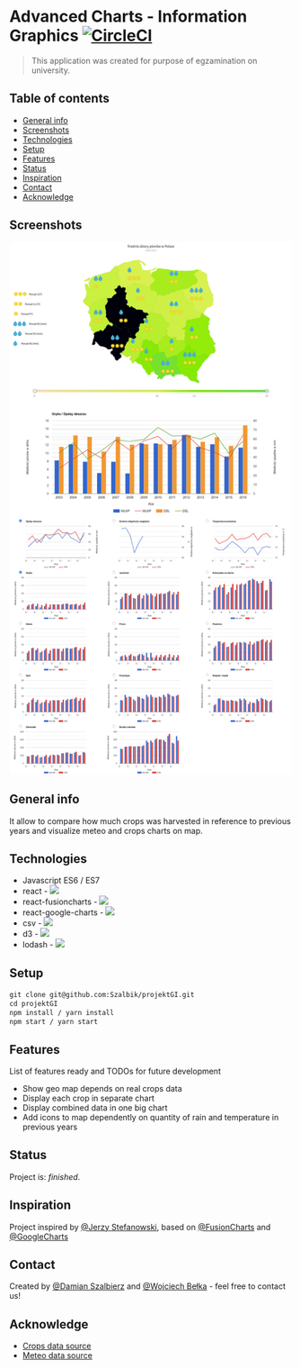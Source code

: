 # Advanced Charts - Information Graphics [![CircleCI](https://circleci.com/gh/Szalbik/projektGI.svg?style=svg)](https://circleci.com/gh/Szalbik/projektGI)

> This application was created for purpose of egzamination on university.

## Table of contents

- [General info](#general-info)
- [Screenshots](#screenshots)
- [Technologies](#technologies)
- [Setup](#setup)
- [Features](#features)
- [Status](#status)
- [Inspiration](#inspiration)
- [Contact](#contact)
- [Acknowledge](#acknowledge)

## Screenshots

![Example screenshot](./images/preview.png)

## General info

It allow to compare how much crops was harvested in reference to previous years and visualize meteo and crops charts on map.

## Technologies

- Javascript ES6 / ES7
- react - ![](https://img.shields.io/npm/v/react.svg?style=plastic)
- react-fusioncharts - ![](https://img.shields.io/npm/v/react-fusioncharts.svg)
- react-google-charts - ![](https://img.shields.io/npm/v/react-google-charts.svg?style=plastic)
- csv - ![](https://img.shields.io/npm/v/csv.svg)
- d3 - ![](https://img.shields.io/npm/v/d3.svg)
- lodash - ![](https://img.shields.io/npm/v/lodash.svg)

## Setup

```
git clone git@github.com:Szalbik/projektGI.git
cd projektGI
npm install / yarn install
npm start / yarn start
```

## Features

List of features ready and TODOs for future development

- Show geo map depends on real crops data
- Display each crop in separate chart
- Display combined data in one big chart
- Add icons to map dependently on quantity of rain and temperature in previous years

## Status

Project is: _finished_.

## Inspiration

Project inspired by [@Jerzy Stefanowski](http://www.cs.put.poznan.pl/jstefanowski/), based on [@FusionCharts](https://www.fusioncharts.com) and [@GoogleCharts](https://developers.google.com/chart/)

## Contact

Created by [@Damian Szalbierz](https://github.com/Szalbik) and [@Wojciech Bełka](https://github.com/wbelka94) - feel free to contact us!

## Acknowledge

- [Crops data source](https://gis.gov.pl)
- [Meteo data source](https://dane.imgw.pl/)
